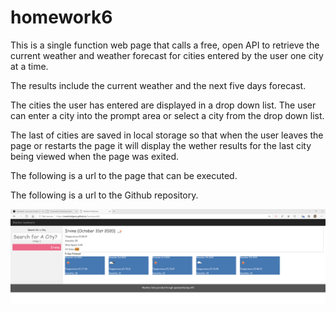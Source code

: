 # homework6

This is a single function web page that calls a free, open API to retrieve the current weather and weather forecast for cities entered by the user one city at a time.

The results include the current weather and the next five days forecast.

The cities the user has entered are displayed in a drop down list. The user can enter a city into the prompt area or select a city from the drop down list.

The last of cities are saved in local storage so that when the user leaves the page or restarts the page it will display the wether results for the last city being viewed when the page was exited.

The following is a url to the page that can be executed.

The following is a url to the Github repository.

![Sample results with forecast](sample.png)
